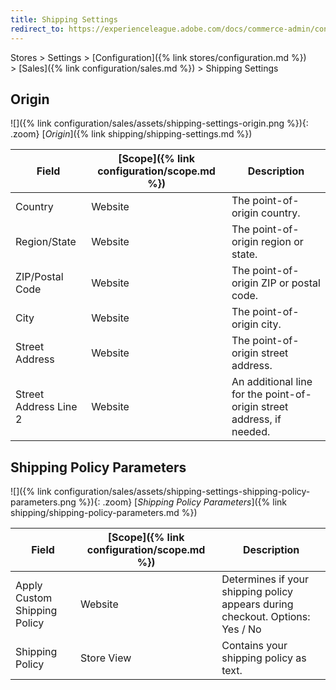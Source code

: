 ```yaml
---
title: Shipping Settings
redirect_to: https://experienceleague.adobe.com/docs/commerce-admin/config/sales/sales-settings.html
---
```


Stores > Settings > [Configuration]({% link stores/configuration.md %}) > [Sales]({% link configuration/sales.md %}) > Shipping Settings

## Origin

![]({% link configuration/sales/assets/shipping-settings-origin.png %}){: .zoom}
[_Origin_]({% link shipping/shipping-settings.md %})

|Field|[Scope]({% link configuration/scope.md %})|Description|
|--- |--- |--- |
|Country|Website|The point-of-origin country.|
|Region/State|Website|The point-of-origin region or state.|
|ZIP/Postal Code|Website|The point-of-origin ZIP or postal code.|
|City|Website|The point-of-origin city.|
|Street Address|Website|The point-of-origin street address.|
|Street Address Line 2|Website|An additional line for the point-of-origin street address, if needed.|

## Shipping Policy Parameters

![]({% link configuration/sales/assets/shipping-settings-shipping-policy-parameters.png %}){: .zoom}
[_Shipping Policy Parameters_]({% link shipping/shipping-policy-parameters.md %})

|Field|[Scope]({% link configuration/scope.md %})|Description|
|--- |--- |--- |
|Apply Custom Shipping Policy|Website|Determines if your shipping policy appears during checkout. Options: Yes / No|
|Shipping Policy|Store View|Contains your shipping policy as text.|
